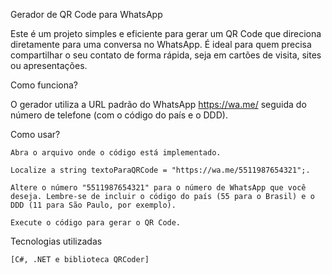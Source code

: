 Gerador de QR Code para WhatsApp

Este é um projeto simples e eficiente para gerar um QR Code que direciona diretamente para uma conversa no WhatsApp. É ideal para quem precisa compartilhar o seu contato de forma rápida, seja em cartões de visita, sites ou apresentações.

Como funciona?

O gerador utiliza a URL padrão do WhatsApp https://wa.me/ seguida do número de telefone (com o código do país e o DDD).

Como usar?

    Abra o arquivo onde o código está implementado.

    Localize a string textoParaQRCode = "https://wa.me/5511987654321";.

    Altere o número "5511987654321" para o número de WhatsApp que você deseja. Lembre-se de incluir o código do país (55 para o Brasil) e o DDD (11 para São Paulo, por exemplo).

    Execute o código para gerar o QR Code.

Tecnologias utilizadas

    [C#, .NET e biblioteca QRCoder]
